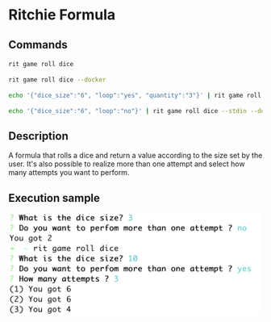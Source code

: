 # Ritchie Formula

## Commands

```bash
rit game roll dice
```

```bash
rit game roll dice --docker
```

```bash
echo '{"dice_size":"6", "loop":"yes", "quantity":"3"}' | rit game roll dice --stdin
```

```bash
echo '{"dice_size":"6", "loop":"no"}' | rit game roll dice --stdin --docker
```

## Description

A formula that rolls a dice and return a value according to the size set by the user.
It's also possible to realize more than one attempt and select how many attempts you want to perform.

## Execution sample

<img class="special-img-class" src="/game/roll/dice/docs/img/rit-game-roll-dice.png" />